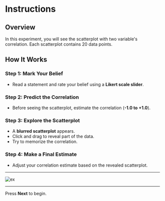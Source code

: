 # Instructions

## Overview

In this experiment, you will see the scatterplot with two variable's correlation. Each scatterplot contains 20 data points.


## How It Works

### Step 1: **Mark Your Belief**  
   - Read a statement and rate your belief using a **Likert scale slider**.  

### Step 2: **Predict the Correlation**  
   - Before seeing the scatterplot, estimate the correlation (**-1.0 to +1.0**).  

### Step 3: **Explore the Scatterplot**  
   - A **blurred scatterplot** appears.  
   - Click and drag to reveal part of the data.
   - Try to memorize the correlation.  

### Step 4: **Make a Final Estimate**  
   - Adjust your correlation estimate based on the revealed scatterplot.  

---

![ex](../gaze/assets/phase2_intro.png)

---

Press **Next** to begin.